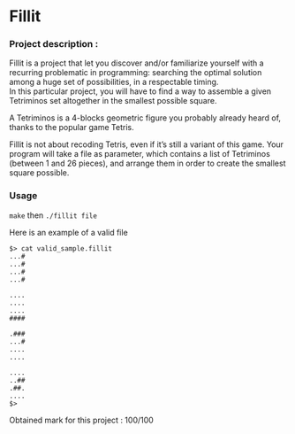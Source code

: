 # Fillit

### Project description :  
Fillit is a project that let you discover and/or familiarize yourself with a recurring
problematic in programming: searching the optimal solution among a huge set of possibilities, in a respectable timing.  
In this particular project, you will have to find a way to assemble a given Tetriminos set altogether in the smallest possible square.  
  
A Tetriminos is a 4-blocks geometric figure you probably already heard of, thanks to
the popular game Tetris.  
  
Fillit is not about recoding Tetris, even if it’s still a variant of this game. Your program will take a file as parameter, which contains a list of Tetriminos (between 1 and 26 pieces), and arrange them
in order to create the smallest square possible.  
  
### Usage
```make``` then ```./fillit file```  
  
Here is an example of a valid file  
```
$> cat valid_sample.fillit
...#
...#
...#
...#

....
....
....
####

.###
...#
....
....

....
..##
.##.
....
$>
```
  
Obtained mark for this project : 100/100
